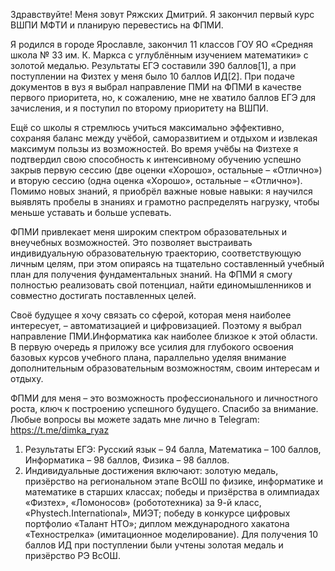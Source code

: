 Здравствуйте! Меня зовут Ряжских Дмитрий. Я закончил первый курс ВШПИ МФТИ и планирую перевестись на ФПМИ.

Я родился в городе Ярославле, закончил 11 классов ГОУ ЯО «Средняя школа № 33 им. К. Маркса с углублённым изучением математики» с золотой медалью. Результаты ЕГЭ составили 390 баллов[1], а при поступлении на Физтех у меня было 10 баллов ИД[2]. При подаче документов в вуз я выбрал направление ПМИ на ФПМИ в качестве первого приоритета, но, к сожалению, мне не хватило баллов ЕГЭ для зачисления, и я поступил по второму приоритету на ВШПИ.

Ещё со школы я стремлюсь учиться максимально эффективно, сохраняя баланс между учёбой, саморазвитием и отдыхом и извлекая максимум пользы из возможностей. Во время учёбы на Физтехе я подтвердил свою способность к интенсивному обучению успешно закрыв первую сессию (две оценки «Хорошо», остальные – «Отлично») и вторую сессию (одна оценка «Хорошо», остальные – «Отлично»). Помимо новых знаний, я приобрёл важные новые навыки: я научился выявлять пробелы в знаниях и грамотно распределять нагрузку, чтобы меньше уставать и больше успевать.

ФПМИ привлекает меня широким спектром образовательных и внеучебных возможностей. Это позволяет выстраивать индивидуальную образовательную траекторию, соответствующую личным целям, при этом опираясь на тщательно составленный учебный план для получения фундаментальных знаний. На ФПМИ я смогу полностью реализовать свой потенциал, найти единомышленников и совместно достигать поставленных целей.

Своё будущее я хочу связать со сферой, которая меня наиболее интересует, – автоматизацией и цифровизацией. Поэтому я выбрал направление ПМИ.Информатика как наиболее близкое к этой области. В первую очередь я приложу все усилия для глубокого освоения базовых курсов учебного плана, параллельно уделяя внимание дополнительным образовательным возможностям, своим интересам и отдыху.

ФПМИ для меня – это возможность профессионального и личностного роста, ключ к построению успешного будущего. Спасибо за внимание. Любые вопросы вы можете задать мне лично в Telegram: https://t.me/dimka_ryaz


1) Результаты ЕГЭ: Русский язык – 94 балла, Математика – 100 баллов, Информатика – 98 баллов, Физика – 98 баллов.
2) Индивидуальные достижения включают: золотую медаль, призёрство на региональном этапе ВсОШ по физике, информатике и математике в старших классах; победы и призёрства в олимпиадах «Физтех», «Ломоносов» (робототехника) за 9-й класс, «Phystech.International», МИЭТ; победу в конкурсе цифровых портфолио «Талант НТО»; диплом международного хакатона «Технострелка» (имитационное моделирование). Для получения 10 баллов ИД при поступлении были учтены золотая медаль и призёрство РЭ ВсОШ.
